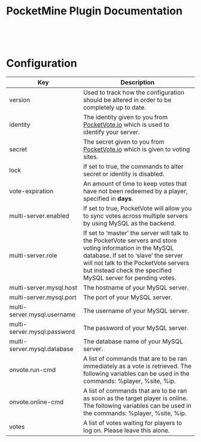 PocketMine Plugin Documentation
===============================

 

 

Configuration
=============

| Key                         | Description                                                                                                                                                                                                                                                |
|-----------------------------|------------------------------------------------------------------------------------------------------------------------------------------------------------------------------------------------------------------------------------------------------------|
| version                     | Used to track how the configuration should be altered in order to be completely up to date.                                                                                                                                                                |
| identity                    | The identity given to you from [PocketVote.io](https://pocketvote.io) which is used to identify your server.                                                                                                                                               |
| secret                      | The secret given to you from [PocketVote.io](https://pocketvote.io) which is given to voting sites.                                                                                                                                                        |
| lock                        | If set to true, the commands to alter secret or identity is disabled.                                                                                                                                                                                      |
| vote-expiration             | An amount of time to keep votes that have not been redeemed by a player, specified in **days**.                                                                                                                                                            |
| multi-server.enabled        | If set to true, PocketVote will allow you to sync votes across multiple servers by using MySQL as the backend.                                                                                                                                             |
| multi-server.role           | If set to ‘master’ the server will talk to the PocketVote servers and store voting information in the MySQL database. If set to ‘slave’ the server will not talk to the PocketVote servers but instead check the specified MySQL server for pending votes. |
| multi-server.mysql.host     | The hostname of your MySQL server.                                                                                                                                                                                                                         |
| multi-server.mysql.port     | The port of your MySQL server.                                                                                                                                                                                                                             |
| multi-server.mysql.username | The username of your MySQL server.                                                                                                                                                                                                                         |
| multi-server.mysql.password | The password of your MySQL server.                                                                                                                                                                                                                         |
| multi-server.mysql.database | The database name of your MySQL server.                                                                                                                                                                                                                    |
| onvote.run-cmd              | A list of commands that are to be ran immediately as a vote is retrieved. The following variables can be used in the commands: %player, %site, %ip.                                                                                                        |
| onvote.online-cmd           | A list of commands that are to be ran as soon as the target player is online. The following variables can be used in the commands: %player, %site, %ip.                                                                                                    |
| votes                       | A list of votes waiting for players to log on. Please leave this alone.                                                                                                                                                                                    |
